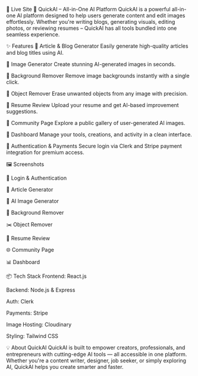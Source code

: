 🔗 Live Site
🚀 QuickAI – All-in-One AI Platform
QuickAI is a powerful all-in-one AI platform designed to help users generate content and edit images effortlessly. Whether you're writing blogs, generating visuals, editing photos, or reviewing resumes – QuickAI has all tools bundled into one seamless experience.

✨ Features
🔹 Article & Blog Generator
Easily generate high-quality articles and blog titles using AI.

🔹 Image Generator
Create stunning AI-generated images in seconds.

🔹 Background Remover
Remove image backgrounds instantly with a single click.

🔹 Object Remover
Erase unwanted objects from any image with precision.

🔹 Resume Review
Upload your resume and get AI-based improvement suggestions.

🔹 Community Page
Explore a public gallery of user-generated AI images.

🔹 Dashboard
Manage your tools, creations, and activity in a clean interface.

🔹 Authentication & Payments
Secure login via Clerk and Stripe payment integration for premium access.

🖼️ Screenshots


🔐 Login & Authentication

📝 Article Generator

🎨 AI Image Generator

🧼 Background Remover

✂️ Object Remover

📄 Resume Review

🌐 Community Page

📊 Dashboard

📦 Tech Stack
Frontend: React.js

Backend: Node.js & Express

Auth: Clerk

Payments: Stripe

Image Hosting: Cloudinary

Styling: Tailwind CSS

💡 About QuickAI
QuickAI is built to empower creators, professionals, and entrepreneurs with cutting-edge AI tools — all accessible in one platform. Whether you're a content writer, designer, job seeker, or simply exploring AI, QuickAI helps you create smarter and faster.

